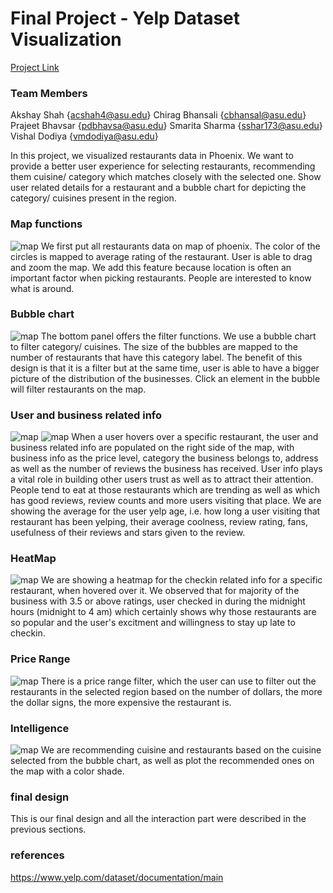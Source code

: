 Final Project - Yelp Dataset Visualization  
===

[Project Link]( https://vishaldodiya.github.io/dv-project/)

### Team Members
Akshay Shah {acshah4@asu.edu}
Chirag Bhansali {cbhansal@asu.edu}
Prajeet Bhavsar {pdbhavsa@asu.edu}
Smarita Sharma {sshar173@asu.edu}
Vishal Dodiya {vmdodiya@asu.edu}

In this project, we visualized restaurants data in Phoenix. We want to provide a better user experience for selecting restaurants, recommending them cuisine/ category which matches closely with the selected one. Show user related details for a restaurant and a bubble chart for depicting the category/ cuisines present in the region.

### Map functions
![map](img/Phx_map.png)
We first put all restaurants data on map of phoenix. The color of the circles is mapped to average rating of the restaurant. User is able to drag and zoom the map. We add this feature because location is often an important factor when picking restaurants. People are interested to know what is around. 

### Bubble chart
![map](img/bubble_chart_1.png)
The bottom panel offers the filter functions. We use a bubble chart to filter category/ cuisines. The size of the bubbles are mapped to the number of restaurants that have this category label. The benefit of this design is that it is a filter but at the same time, user is able to have a bigger picture of the distribution of the businesses. Click an element in the bubble will filter restaurants on the map. 

### User and business related info
![map](img/Phx_business_info.png)
![map](img/Phx_Userdetails.png)
When a user hovers over a specific restaurant, the user and business related info are populated on the right side of the map, with business info as the price level, category the business belongs to, address as well as the number of reviews the business has received.
User info plays a vital role in building other users trust as well as to attract their attention. People tend to eat at those restaurants which are trending as well as which has good reviews, review counts and more users visiting that place. We are showing the average for the user yelp age, i.e. how long a user visiting that restaurant has been yelping, their average coolness, review rating, fans, usefulness of their reviews and stars given to the review.

### HeatMap
![map](img/Phx_HeatMap.png)
We are showing a heatmap for the checkin related info for a specific restaurant, when hovered over it. We observed that for majority of the business with 3.5 or above ratings, user checked in during the midnight hours (midnight to 4 am) which certainly shows why those restaurants are so popular and the user's excitment and willingness to stay up late to checkin.

### Price Range
![map](img/price_rating.png)
There is a price range filter, which the user can use to filter out the restaurants in the selected region based on the number of dollars, the more the dollar signs, the more expensive the restaurant is.

### Intelligence
![map](img/Phx_Recommendation.png)
We are recommending cuisine and restaurants based on the cuisine selected from the bubble chart, as well as plot the recommended ones on the map with a color shade.

### final design
This is our final design and all the interaction part were described in the previous sections.

### references
https://www.yelp.com/dataset/documentation/main



